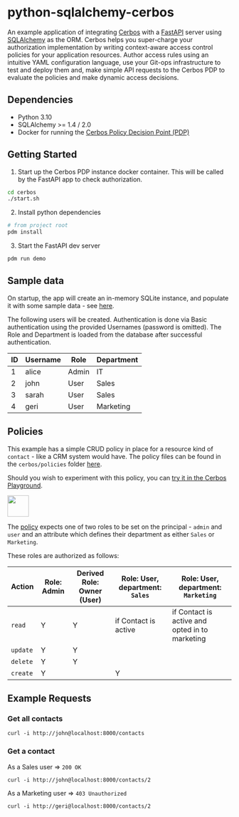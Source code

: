 # python-sqlalchemy-cerbos

An example application of integrating [Cerbos](https://cerbos.dev) with a [FastAPI](https://fastapi.tiangolo.com/) server using [SQLAlchemy](https://www.sqlalchemy.org/) as the ORM. Cerbos helps you super-charge your authorization implementation by writing context-aware access control policies for your application resources. Author access rules using an intuitive YAML configuration language, use your Git-ops infrastructure to test and deploy them and, make simple API requests to the Cerbos PDP to evaluate the policies and make dynamic access decisions.

## Dependencies

- Python 3.10
- SQLAlchemy >= 1.4 / 2.0
- Docker for running the [Cerbos Policy Decision Point (PDP)](https://docs.cerbos.dev/cerbos/latest/installation/container.html)

## Getting Started

1. Start up the Cerbos PDP instance docker container. This will be called by the FastAPI app to check authorization.

```bash
cd cerbos
./start.sh
```

2. Install python dependencies

```bash
# from project root
pdm install
```

3. Start the FastAPI dev server

```bash
pdm run demo
```

## Sample data

On startup, the app will create an in-memory SQLite instance, and populate it with some sample data - see [here](https://github.com/cerbos/python-sqlalchemy-cerbos/blob/main/app/models.py).

The following users will be created. Authentication is done via Basic authentication using the provided Usernames (password is omitted). The Role and Department is loaded from the database after successful authentication.

| ID  | Username | Role  | Department |
| --- | -------- | ----- | ---------- |
| 1   | alice    | Admin | IT         |
| 2   | john     | User  | Sales      |
| 3   | sarah    | User  | Sales      |
| 4   | geri     | User  | Marketing  |

## Policies

This example has a simple CRUD policy in place for a resource kind of `contact` - like a CRM system would have. The policy files can be found in the `cerbos/policies` folder [here](https://github.com/cerbos/python-sqlalchemy-cerbos/blob/main/cerbos/policies).

Should you wish to experiment with this policy, you can <a href="https://play.cerbos.dev/p/c6321e740o6KrZa9ibQGUaQayBwDZML1" target="_blank">try it in the Cerbos Playground</a>.

<a href="https://play.cerbos.dev/p/c6321e740o6KrZa9ibQGUaQayBwDZML1" target="_blank"><img src="docs/launch.jpg" height="48" /></a>

The [policy](./cerbos/policies/contact.yaml) expects one of two roles to be set on the principal - `admin` and `user` and an attribute which defines their department as either `Sales` or `Marketing`.

These roles are authorized as follows:

| Action   | Role: Admin | Derived Role: Owner (User) | Role: User, department: `Sales` | Role: User, department: `Marketing`             |
| -------- | ----------- | -------------------------- | ------------------------------- | ----------------------------------------------- |
| `read`   | Y           | Y                          | if Contact is active            | if Contact is active and opted in to marketing  |
| `update` | Y           | Y                          |                                 |                                                 |
| `delete` | Y           | Y                          |                                 |                                                 |
| `create` | Y           |                            | Y                               |                                                 |

## Example Requests

### Get all contacts

```
curl -i http://john@localhost:8000/contacts
```

### Get a contact

As a Sales user => `200 OK`

```
curl -i http://john@localhost:8000/contacts/2
```

As a Marketing user => `403 Unauthorized`

```
curl -i http://geri@localhost:8000/contacts/2
```
